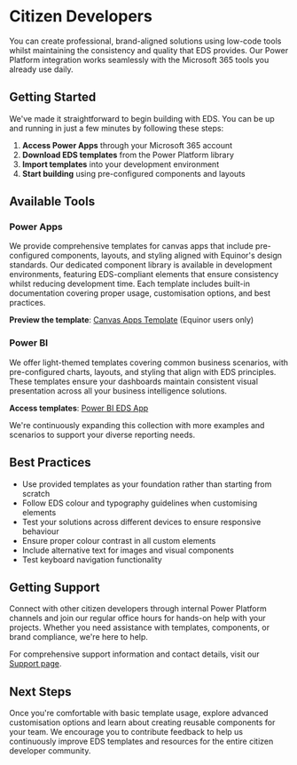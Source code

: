 # Citizen Developers

You can create professional, brand-aligned solutions using low-code tools whilst maintaining the consistency and quality that EDS provides. Our Power Platform integration works seamlessly with the Microsoft 365 tools you already use daily.

## Getting Started

We've made it straightforward to begin building with EDS. You can be up and running in just a few minutes by following these steps:

1. **Access Power Apps** through your Microsoft 365 account
2. **Download EDS templates** from the Power Platform library
3. **Import templates** into your development environment
4. **Start building** using pre-configured components and layouts

## Available Tools

### Power Apps

We provide comprehensive templates for canvas apps that include pre-configured components, layouts, and styling aligned with Equinor's design standards. Our dedicated component library is available in development environments, featuring EDS-compliant elements that ensure consistency whilst reducing development time. Each template includes built-in documentation covering proper usage, customisation options, and best practices.

**Preview the template**: [Canvas Apps Template](https://apps.equinor.com/edspowerapps) (Equinor users only)

### Power BI

We offer light-themed templates covering common business scenarios, with pre-configured charts, layouts, and styling that align with EDS principles. These templates ensure your dashboards maintain consistent visual presentation across all your business intelligence solutions.

**Access templates**: [Power BI EDS App](https://app.powerbi.com/groups/me/apps/eaebdc61-f203-44ae-bdbc-024280a198c0/reports/f1e2d555-b370-48c9-aba6-60cddfd518f5/ReportSection6733e16b600c25762a61?ctid=3aa4a235-b6e2-48d5-9195-7fcf05b459b0)

We're continuously expanding this collection with more examples and scenarios to support your diverse reporting needs.

## Best Practices

- Use provided templates as your foundation rather than starting from scratch
- Follow EDS colour and typography guidelines when customising elements
- Test your solutions across different devices to ensure responsive behaviour
- Ensure proper colour contrast in all custom elements
- Include alternative text for images and visual components
- Test keyboard navigation functionality

## Getting Support

Connect with other citizen developers through internal Power Platform channels and join our regular office hours for hands-on help with your projects. Whether you need assistance with templates, components, or brand compliance, we're here to help.

For comprehensive support information and contact details, visit our [Support page](../../../support/support.md).

## Next Steps

Once you're comfortable with basic template usage, explore advanced customisation options and learn about creating reusable components for your team. We encourage you to contribute feedback to help us continuously improve EDS templates and resources for the entire citizen developer community.
